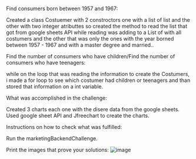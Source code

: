 
 Find consumers born between 1957 and 1967:
 
 Created a class Costuemer with 2 constroctors one with a list of list<objects> and the other with two integer atributtes
  so created the method to read the list<objects> that got from google sheets API while reading was adding to a List<Costumers> of with all costumers and the
  other that was only the ones with the year borned between 1957 - 1967 and with a master degree and married..
  
 Find the number of consumers who have children/Find the number of consumers who have teenagers:
 
 while on the loop that was reading the information to create the Costumers, i made a for loop to see which costumer had children or teenagers and than stored that
  information on a int variable.
  
 What was accomplished in the challenge:
 
  Created 3 charts each one with the disere data from the google sheets.
  Used google sheet API and Jfreechart to create the charts.
  
 Instructions on how to check what was fulfilled:
 
  Run the marketingBackendChallenge.
  
 Print the images that prove your solutions:
  ![image](https://user-images.githubusercontent.com/33701074/147621778-07c0ebf4-9931-4ef0-a88e-ffbba3e95942.png)
